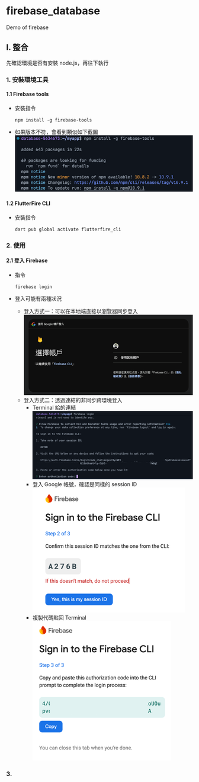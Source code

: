 # firebase_database

Demo of firebase

## I. 整合

先確認環境是否有安裝 node.js，再往下執行

### 1. 安裝環境工具

#### 1.1 Firebase tools

- 安裝指令
   ```shell
   npm install -g firebase-tools
   ``` 
- 如果版本不符，會看到類似如下截圖
  ![update npm version](docs/npm-version-notice.png)

#### 1.2 FlutterFire CLI

- 安裝指令
  ```shell
  dart pub global activate flutterfire_cli
  ```

### 2. 使用

#### 2.1 登入 Firebase

- 指令
   ```shell
   firebase login
   ```

- 登入可能有兩種狀況
    - 登入方式一：可以在本地端直接以瀏覽器同步登入
      ![open browser](docs/firebase-login-browser.png)
    - 登入方式二：透過連結的非同步跨環境登入
        - Terminal 給的連結
          ![open browser](docs/firebase-login-link-1.png)
        - 登入 Google 帳號，確認是同樣的 session ID
          ![open browser](docs/firebase-login-link-2-session-id.png)
        - 複製代碼貼回 Terminal
          ![open browser](docs/firebase-login-link-3-code.png)
  
### 3. 